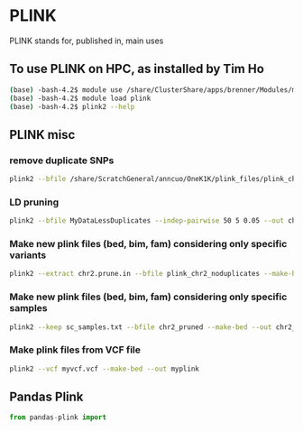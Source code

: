 # PLINK

PLINK stands for, published in, main uses

## To use PLINK on HPC, as installed by Tim Ho

```bash
(base) -bash-4.2$ module use /share/ClusterShare/apps/brenner/Modules/modulefiles
(base) -bash-4.2$ module load plink
(base) -bash-4.2$ plink2 --help
```

## PLINK misc

### remove duplicate SNPs

```bash
plink2 --bfile /share/ScratchGeneral/anncuo/OneK1K/plink_files/plink_chr2 --set-all-var-ids @:#[b37]$r,$a --rm-dup force-first --make-bed --out /share/ScratchGeneral/anncuo/OneK1K/plink_files/plink_pruning/plink_chr2_noduplicates
```

### LD pruning

```bash
plink2 --bfile MyDataLessDuplicates --indep-pairwise 50 5 0.05 --out chr2
```

### Make new plink files (bed, bim, fam) considering only specific variants

```bash
plink2 --extract chr2.prune.in --bfile plink_chr2_noduplicates --make-bed --out chr2_pruned
```

### Make new plink files (bed, bim, fam) considering only specific samples

```bash
plink2 --keep sc_samples.txt --bfile chr2_pruned --make-bed --out chr2_pruned_sc_samples
```

### Make plink files from VCF file

```bash
plink2 --vcf myvcf.vcf --make-bed --out myplink
```


## Pandas Plink

```python
from pandas-plink import
```
